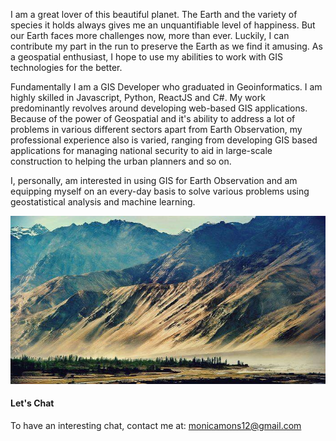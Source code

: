 I am a great lover of this beautiful planet. The Earth and the variety of species it holds always gives me an unquantifiable level of happiness. But our Earth faces more challenges now, more than ever. Luckily, I can contribute my part in the run to preserve the Earth as we find it amusing. As a geospatial enthusiast, I hope to use my abilities to work with GIS technologies for the better.

Fundamentally I am a GIS Developer who graduated in Geoinformatics. I am highly skilled in Javascript, Python, ReactJS and C#. My work predominantly revolves around developing web-based GIS applications. Because of the power of Geospatial and it's ability to address a lot of problems in various different sectors apart from Earth Observation, my professional experience also is varied, ranging from developing GIS based applications for managing national security to aid in large-scale construction to helping the urban planners and so on.

I, personally, am interested in using GIS for Earth Observation and am equipping myself on an every-day basis to solve various problems using geostatistical analysis and machine learning.




![EARTH](images/beautiful-image.jpg)

#### Let's Chat

To have an interesting chat, contact me at: 
<monicamons12@gmail.com>